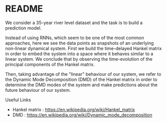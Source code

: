 # README

We consider a 35-year river level dataset and the task is to build a prediction model. 

Instead of using RNNs, which seem to be one of the most common approaches, here we see the data points as snapshots of an underlying
non-linear dynamical system. First we build the time-delayed Hankel matrix in order to embed the system into a space where it behaves  similar to a linear system. We conclude that by observing the time-evolution of the principal components of the Hankel matrix.

Then, taking advantage of the "linear" behaviour of our system, we refer to the Dynamic Mode Decomposition (DMD) of the Hankel matrix in order to
determine the DMD modes of the system and make predictions about the future behaviour of our system.

Useful Links
- Hankel matrix : https://en.wikipedia.org/wiki/Hankel_matrix
- DMD : https://en.wikipedia.org/wiki/Dynamic_mode_decomposition
